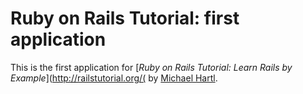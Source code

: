 # Ruby on Rails Tutorial: first application

This is the first application for [*Ruby on Rails Tutorial: Learn Rails by Example*](http://railstutorial.org/( by [Michael Hartl](http://michaelhartl.com).

